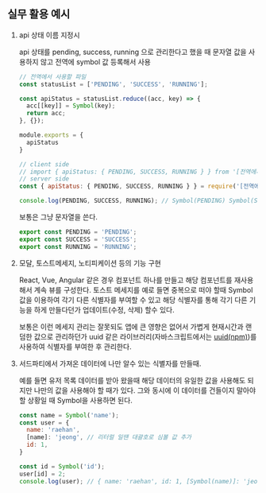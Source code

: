 ## 실무 활용 예시

1. api 상태 이름 지정시
    
    api 상태를 pending, success, running 으로 관리한다고 했을 때 문자열 값을 사용하지 않고 전역에 symbol 값 등록해서 사용
    
    ```jsx
    // 전역에서 사용할 파일
    const statusList = ['PENDING', 'SUCCESS', 'RUNNING'];
    
    const apiStatus = statusList.reduce((acc, key) => {
      acc[[key]] = Symbol(key);
      return acc;
    }, {});
    
    module.exports = {
      apiStatus
    }
    ```
    
    ```jsx
    // client side
    // import { apiStatus: { PENDING, SUCCESS, RUNNING } } from '[전역에서 사용하고 있는 파일 명]';
    // server side
    const { apiStatus: { PENDING, SUCCESS, RUNNING } } = require('[전역에서 사용하고 있는 파일 명]');
    
    console.log(PENDING, SUCCESS, RUNNING); // Symbol(PENDING) Symbol(SUCCESS) Symbol(RUNNING)
    ```
    
    보통은 그냥 문자열을 쓴다.

    ```jsx
    export const PENDING = 'PENDING';
    export const SUCCESS = 'SUCCESS';
    export const RUNNING = 'RUNNING';
    ```

2. 모달, 토스트메세지, 노티피케이션 등의 기능 구현
    
    React, Vue, Angular 같은 경우 컴포넌트 하나를 만들고 해당 컴포넌트를 재사용 해서 계속 뷰를 구성한다. 토스트 메세지를 예로 들면 중복으로 떠야 할때 Symbol 값을 이용하여 각기 다른 식별자를 부여할 수 있고 해당 식별자를 통해 각기 다른 기능을 하게 만들다던가 업데이트(수정, 삭제) 할수 있다.
    
    보통은 이런 메세지 관리는 잘못되도 앱에 큰 영향은 없어서 가볍게 현재시간과 랜덤한 값으로 관리하던가 uuid 같은 라이브러리(자바스크립트에서는 [uuid(npm)](https://www.npmjs.com/package/uuid))를 사용하여 식별자를 부여한 후 관리한다.
    

3. 서드파티에서 가져온 데이터에 나만 알수 있는 식별자를 만들때.
    
    예를 들면 유저 목록 데이터를 받아 왔을때 해당 데이터의 유일한 값을 사용해도 되지만 나만의 값을 사용해야 할 때가 있다. 그와 동시에 이 데이터를 건들이지 말아야할 상황일 때 Symbol을 사용하면 된다.
    
    ```jsx
    const name = Symbol('name');
    const user = {
      name: 'raehan',
      [name]: 'jeong', // 리터럴 일땐 대괄호로 심볼 값 추가
      id: 1,
    }
    
    const id = Symbol('id');
    user[id] = 2;
    console.log(user); // { name: 'raehan', id: 1, [Symbol(name)]: 'jeong', [Symbol(id)]: 2 }
    ```